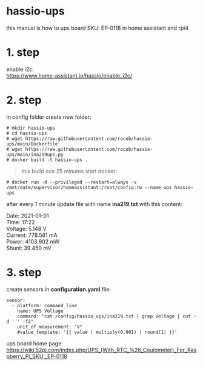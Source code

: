 # hassio-ups
this manual is how to ups board SKU: EP-0118 in home assistant and rpi4

# 1. step
enable i2c:<br>
https://www.home-assistant.io/hassio/enable_i2c/

# 2. step
in config folder create new folder:

```# mkdir hassio-ups```<br>
```# cd hassio-ups```<br>
```# wget https://raw.githubusercontent.com/rocob/hassio-ups/main/Dockerfile```<br>
```# wget https://raw.githubusercontent.com/rocob/hassio-ups/main/ina219ups.py```<br>
```# docker build -t hassio-ups .```<br>

> this build cca 25 minutes
start docker:

```# docker run -d --privileged --restart=always -v /mnt/date/supervisor/homeassistant:/root/config:rw --name ups hassio-ups```<br>

after every 1 minute update file with name **ina219.txt** with this content:

Date: 2021-01-01<br>
Time: 17:22<br>
Voltage: 5.148 V<br>
Current: 778.561 mA<br>
Power: 4103.902 mW<br>
Shunt: 39.450 mV<br>

# 3. step
create sensors in **configuration.yaml** file:

```
sensor:
  - platform: command_line
    name: UPS Voltage
    command: "cat /config/hassio_ups/ina219.txt | grep Voltage | cut -d ' ' -f2"
    unit_of_measurement: "V"
    #value_template: '{{ value | multiply(0.001) | round(1) }}'
```

ups board home page:<br>
https://wiki.52pi.com/index.php/UPS_(With_RTC_%26_Coulometer)_For_Raspberry_Pi_SKU:_EP-0118

